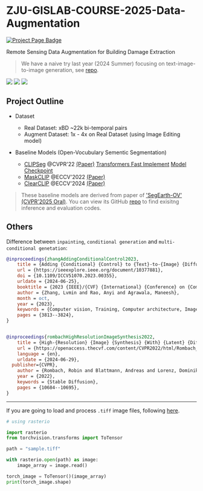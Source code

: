 # ZJU-GISLAB-COURSE-2025-Data-Augmentation

<a href="https://bili-sakura.github.io/ZJU-GISLAB-COURSE-2025-Data-Augmentation/">
  <img src="https://img.shields.io/badge/Keynotes-blue?style=for-the-badge" alt="Project Page Badge">
</a>

Remote Sensing Data Augmentation for Building Damage Extraction

> We have a naive try last year (2024 Summer) focusing on text-image-to-image generation, see [repo](https://github.com/Bili-Sakura/ZJU-GISLAB-COURSE-2024).

![](./assets/project_view1.PNG)
![](./assets/project_view2.PNG)
![](./assets/project_supp.PNG)

## Project Outline

- Dataset

  - Real Dataset: xBD ~22k bi-temporal pairs
  - Augment Dataset: 1x - 4x on Real Dataset (using Image Editing model)

- Baseline Models (Open-Vocubulary Sementic Segmentation)
  - [CLIPSeg](https://github.com/timojl/clipseg) @CVPR'22 [(Paper)](https://openaccess.thecvf.com/content/CVPR2022/html/Luddecke_Image_Segmentation_Using_Text_and_Image_Prompts_CVPR_2022_paper.html) [Transformers Fast Implement](https://hf-mirror.com/docs/transformers/main/en/model_doc/clipseg) [Model Checkpoint](https://hf-mirror.com/CIDAS/clipseg-rd64-refined)
  - [MaskCLIP](https://github.com/chongzhou96/MaskCLIP) @ECCV'2022 [(Paper)](https://www.ecva.net/papers/eccv_2022/papers_ECCV/papers/136880687.pdf)
  - [ClearCLIP](https://github.com/mc-lan/ClearCLIP) @ECCV'2024 [(Paper)](https://www.ecva.net/papers/eccv_2024/papers_ECCV/papers/06346.pdf)

> These baseline models are derived from paper of ['SegEarth-OV' (CVPR'2025 Oral)](https://openaccess.thecvf.com/content/CVPR2025/html/Li_SegEarth-OV_Towards_Training-Free_Open-Vocabulary_Segmentation_for_Remote_Sensing_Images_CVPR_2025_paper.html). You can view its GitHub [repo](https://github.com/likyoo/SegEarth-OV) to find exisitng inference and evaluation codes.

## Others

Difference between `inpainting`, `conditional generation` and `multi-conditional genetation`:

```bibtex
@inproceedings{zhangAddingConditionalControl2023,
	title = {Adding {Conditional} {Control} to {Text}-to-{Image} {Diffusion} {Models}},
	url = {https://ieeexplore.ieee.org/document/10377881},
	doi = {10.1109/ICCV51070.2023.00355},
	urldate = {2024-06-25},
	booktitle = {2023 {IEEE}/{CVF} {International} {Conference} on {Computer} {Vision} ({ICCV})},
	author = {Zhang, Lvmin and Rao, Anyi and Agrawala, Maneesh},
	month = oct,
	year = {2023},
	keywords = {Computer vision, Training, Computer architecture, Image segmentation, Image coding, Neural networks, Image edge detection, ControlNet},
	pages = {3813--3824},
}


@inproceedings{rombachHighResolutionImageSynthesis2022,
	title = {High-{Resolution} {Image} {Synthesis} {With} {Latent} {Diffusion} {Models}},
	url = {https://openaccess.thecvf.com/content/CVPR2022/html/Rombach_High-Resolution_Image_Synthesis_With_Latent_Diffusion_Models_CVPR_2022_paper.html},
	language = {en},
	urldate = {2024-06-29},
  publisher={CVPR},
	author = {Rombach, Robin and Blattmann, Andreas and Lorenz, Dominik and Esser, Patrick and Ommer, Björn},
	year = {2022},
	keywords = {Stable Diffusion},
	pages = {10684--10695},
}

```

---

If you are going to load and process `.tiff` image files, following [here](https://www.kaggle.com/code/yassinealouini/working-with-tiff-files).

```python
# using rasterio

import rasterio
from torchvision.transforms import ToTensor

path = "sample.tiff"

with rasterio.open(path) as image:
    image_array = image.read()

torch_image = ToTensor()(image_array)
print(torch_image.shape)
```


